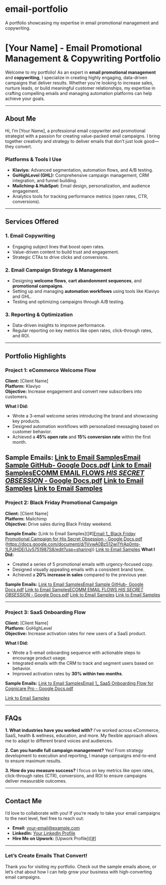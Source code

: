 # email-portfolio
A portfolio showcasing my expertise in email promotional management and copywriting.
# **[Your Name] - Email Promotional Management & Copywriting Portfolio**

Welcome to my portfolio! As an expert in **email promotional management** and **copywriting**, I specialize in creating highly engaging, data-driven campaigns that deliver results. Whether you're looking to increase sales, nurture leads, or build meaningful customer relationships, my expertise in crafting compelling emails and managing automation platforms can help achieve your goals.

---

## **About Me**
Hi, I’m [Your Name], a professional email copywriter and promotional strategist with a passion for creating value-packed email campaigns. I bring together creativity and strategy to deliver emails that don’t just look good—they convert.

### **Platforms & Tools I Use**
- **Klaviyo:** Advanced segmentation, automation flows, and A/B testing.
- **GoHighLevel (GHL):** Comprehensive campaign management, CRM integration, and funnel building.
- **Mailchimp & HubSpot:** Email design, personalization, and audience engagement.
- Analytics tools for tracking performance metrics (open rates, CTR, conversions).

---

## **Services Offered**

### **1. Email Copywriting**
- Engaging subject lines that boost open rates.
- Value-driven content to build trust and engagement.
- Strategic CTAs to drive clicks and conversions.

### **2. Email Campaign Strategy & Management**
- Designing **welcome flows**, **cart abandonment sequences**, and **promotional campaigns**.
- Setting up and managing **automation workflows** using tools like Klaviyo and GHL.
- Testing and optimizing campaigns through A/B testing.

### **3. Reporting & Optimization**
- Data-driven insights to improve performance.
- Regular reporting on key metrics like open rates, click-through rates, and ROI.

---

## **Portfolio Highlights**

### **Project 1: eCommerce Welcome Flow**
**Client:** [Client Name]  
**Platform:** Klaviyo  
**Objective:** Increase engagement and convert new subscribers into customers.

**What I Did:**
- Wrote a 3-email welcome series introducing the brand and showcasing key products.
- Designed automation workflows with personalized messaging based on customer behavior.
- Achieved a **45% open rate** and **15% conversion rate** within the first month.

**Sample Emails:**
[Link to Email Samples](#)[Email Sample GitHub- Google Docs.pdf](https://github.com/user-attachments/files/18580326/Email.Sample.GitHub-.Google.Docs.pdf)
[Link to Email Samples](#)[ECOMM EMAIL FLOWS _HIS SECRET OBSESSION_ - Google Docs.pdf](https://github.com/user-attachments/files/18580354/ECOMM.EMAIL.FLOWS._HIS.SECRET.OBSESSION_.-.Google.Docs.pdf)
[Link to Email Samples]([#](https://docs.google.com/document/d/1VywA0Bz512wj1YrAp0ntg-1LPJlHDEi1Jy5751987S8/edit?usp=sharing))
[Link to Email Samples]([#](https://docs.google.com/document/d/1kdxm_avcG_BOAbRpx1BnHwrSMHmTZvgJCoAVUpCdAP0/edit?usp=sharing))
---

### **Project 2: Black Friday Promotional Campaign**
**Client:** [Client Name]  
**Platform:** Mailchimp  
**Objective:** Drive sales during Black Friday weekend.

**Sample Emails:**
[Link to Email Samples]([#][Email 1_ Black Friday Promotional Campaign for His Secret Obsession - Google Docs.pdf](https://github.com/user-attachments/files/18580423/Email.1_.Black.Friday.Promotional.Campaign.for.His.Secret.Obsession.-.Google.Docs.pdf)
(https://docs.google.com/document/d/1VywA0Bz512wj1YrAp0ntg-1LPJlHDEi1Jy5751987S8/edit?usp=sharing))
[Link to Email Samples](#)
**What I Did:**
- Created a series of 5 promotional emails with urgency-focused copy.
- Designed visually appealing emails with a consistent brand tone.
- Achieved a **20% increase in sales** compared to the previous year.

**Sample Emails:**
[Link to Email Samples](#)[Email Sample GitHub- Google Docs.pdf](https://github.com/user-attachments/files/18580326/Email.Sample.GitHub-.Google.Docs.pdf)
[Link to Email Samples](#)[ECOMM EMAIL FLOWS _HIS SECRET OBSESSION_ - Google Docs.pdf](https://github.com/user-attachments/files/18580354/ECOMM.EMAIL.FLOWS._HIS.SECRET.OBSESSION_.-.Google.Docs.pdf)
[Link to Email Samples]([#](https://docs.google.com/document/d/1VywA0Bz512wj1YrAp0ntg-1LPJlHDEi1Jy5751987S8/edit?usp=sharing))
[Link to Email Samples]([#](https://docs.google.com/document/d/1kdxm_avcG_BOAbRpx1BnHwrSMHmTZvgJCoAVUpCdAP0/edit?usp=sharing))



---

### **Project 3: SaaS Onboarding Flow**
**Client:** [Client Name]  
**Platform:** GoHighLevel  
**Objective:** Increase activation rates for new users of a SaaS product.

**What I Did:**
- Wrote a 5-email onboarding sequence with actionable steps to encourage product usage.
- Integrated emails with the CRM to track and segment users based on behavior.
- Improved activation rates by **30% within two months**.

**Sample Emails:**
[Link to Email Samples](#)[Email 1_ SaaS Onboarding Flow for Cognicare Pro - Google Docs.pdf](https://github.com/user-attachments/files/18580384/Email.1_.SaaS.Onboarding.Flow.for.Cognicare.Pro.-.Google.Docs.pdf)

[Link to Email Samples]([#](https://docs.google.com/document/d/1ah4x1izomE53vmXIC6s_BmAL0V24bw8y9D9M91byo-c/edit?usp=sharing))

---

## **FAQs**

**1. What industries have you worked with?**
I’ve worked across eCommerce, SaaS, health & wellness, education, and more. My flexible approach allows me to adapt to different brand voices and audiences.

**2. Can you handle full campaign management?**
Yes! From strategy development to execution and reporting, I manage campaigns end-to-end to ensure maximum results.

**3. How do you measure success?**
I focus on key metrics like open rates, click-through rates (CTR), conversions, and ROI to ensure campaigns deliver measurable outcomes.

---

## **Contact Me**
I’d love to collaborate with you! If you’re ready to take your email campaigns to the next level, feel free to reach out:

- **Email:** [your-email@example.com](mailto:nmachicopywriter@gmailcom)  
- **LinkedIn:** [Your LinkedIn Profile]([#](https://www.linkedin.com/in/nmachi-njemanze-81b04a77?utm_source=share&utm_campaign=share_via&utm_content=profile&utm_medium=android_app))  
- **Hire Me on Upwork:** [Upwork Profile]([[#](https://www.upwork.com/freelancers/~010d86ea059a3fde09?mp_source=share)]

---

### **Let’s Create Emails That Convert!**

Thank you for visiting my portfolio. Check out the sample emails above, or let’s chat about how I can help grow your business with high-converting email campaigns.
